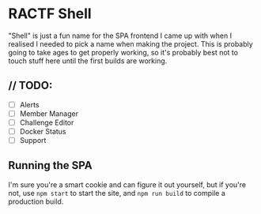 # RACTF Shell

"Shell" is just a fun name for the SPA frontend I came up with when I realised
I needed to pick a name when making the project. This is probably going to take
ages to get properly working, so it's probably best not to touch stuff here
until the first builds are working.

## // TODO:

* [ ]  Alerts
* [ ]  Member Manager
* [ ]  Challenge Editor
* [ ]  Docker Status
* [ ]  Support

## Running the SPA

I'm sure you're a smart cookie and can figure it out yourself, but if you're not, use `npm start` to start the site, and `npm run build` to compile a production build.
